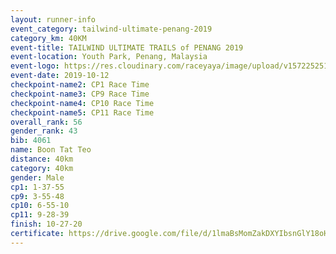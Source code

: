 ```yaml
---
layout: runner-info 
event_category: tailwind-ultimate-penang-2019 
category_km: 40KM 
event-title: TAILWIND ULTIMATE TRAILS of PENANG 2019 
event-location: Youth Park, Penang, Malaysia 
event-logo: https://res.cloudinary.com/raceyaya/image/upload/v1572252513/logo/utop-2019_h9tzys.jpg 
event-date: 2019-10-12 
checkpoint-name2: CP1 Race Time 
checkpoint-name3: CP9 Race Time 
checkpoint-name4: CP10 Race Time 
checkpoint-name5: CP11 Race Time 
overall_rank: 56
gender_rank: 43
bib: 4061
name: Boon Tat Teo
distance: 40km
category: 40km
gender: Male
cp1: 1-37-55
cp9: 3-55-48
cp10: 6-55-10
cp11: 9-28-39
finish: 10-27-20
certificate: https://drive.google.com/file/d/1lmaBsMomZakDXYIbsnGlY18oH9LB6oKz/view?usp=sharing
---
```

